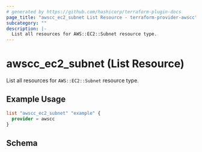 ```yaml
---
# generated by https://github.com/hashicorp/terraform-plugin-docs
page_title: "awscc_ec2_subnet List Resource - terraform-provider-awscc"
subcategory: ""
description: |-
  List all resources for AWS::EC2::Subnet resource type.
---
```


# awscc_ec2_subnet (List Resource)

List all resources for `AWS::EC2::Subnet` resource type.

## Example Usage

```terraform
list "awscc_ec2_subnet" "example" {
  provider = awscc
}
```

<!-- schema generated by tfplugindocs -->
## Schema
